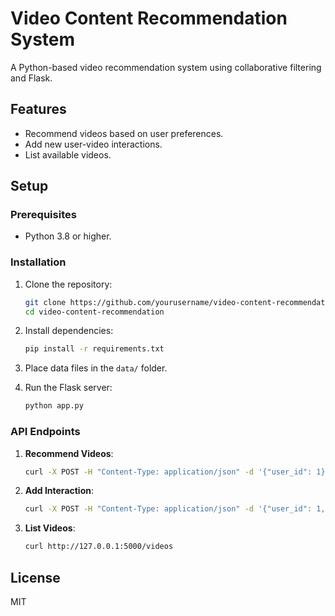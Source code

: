 # Video Content Recommendation System

A Python-based video recommendation system using collaborative filtering and Flask.

## Features
- Recommend videos based on user preferences.
- Add new user-video interactions.
- List available videos.

## Setup

### Prerequisites
- Python 3.8 or higher.

### Installation
1. Clone the repository:
   ```bash
   git clone https://github.com/yourusername/video-content-recommendation.git
   cd video-content-recommendation
   ```

2. Install dependencies:
   ```bash
   pip install -r requirements.txt
   ```

3. Place data files in the `data/` folder.

4. Run the Flask server:
   ```bash
   python app.py
   ```

### API Endpoints
1. **Recommend Videos**:
   ```bash
   curl -X POST -H "Content-Type: application/json" -d '{"user_id": 1}' http://127.0.0.1:5000/recommend
   ```

2. **Add Interaction**:
   ```bash
   curl -X POST -H "Content-Type: application/json" -d '{"user_id": 1, "video_id": 3, "rating": 5}' http://127.0.0.1:5000/add_interaction
   ```

3. **List Videos**:
   ```bash
   curl http://127.0.0.1:5000/videos
   ```

## License
MIT
